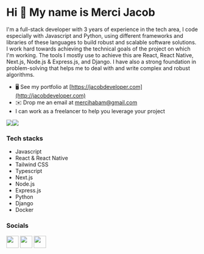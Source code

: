 Hi 👋 My name is Merci Jacob
============================

I'm a full-stack developer with 3 years of experience in the tech area, I code especially with  Javascript and Python, using different frameworks and libraries of these languages to build robust and scalable software solutions.
I work hard towards achieving the technical goals of the project on which I'm working. The tools I mostly use to achieve this are React, React Native, Next.js, Node.js & Express.js, and Django.
I have also a strong foundation in problem-solving that helps me to deal with and write complex and robust algorithms.

* 🖥️  See my portfolio at [https://jacobdeveloper.com](http://jacobdeveloper.com)
* ✉️  Drop me an email at [mercihabam@gmail.com](mailto:mercihabam@gmail.com)
* I can work as a freelancer to help you leverage your project

<a href="https://www.twitter.com/jacob1dev" target="_blank" rel="noreferrer"><img
src="https://img.shields.io/twitter/follow/jacob1dev?logo=twitter&style=for-the-badge&color=0891b2&labelColor=1c1917"
/></a><a href="https://www.github.com/jacob-js" target="_blank" rel="noreferrer"><img
src="https://img.shields.io/github/followers/jacob-js?logo=github&style=for-the-badge&color=0891b2&labelColor=1c1917" /></a>

### Tech stacks

- Javascript
- React & React Native
- Tailwind CSS
- Typescript
- Next.js
- Node.js
- Express.js
- Python
- Django
- Docker

### Socials

<p align="left"> <a href="https://discord.com/users/jacobdev#5879" target="_blank" rel="noreferrer"><img src="https://raw.githubusercontent.com/danielcranney/readme-generator/main/public/icons/socials/discord.svg" width="32" height="32" /></a> 
<a href="https://www.linkedin.com/in/merci-jacob-1b9776190" target="_blank" rel="noreferrer"><img src="https://raw.githubusercontent.com/danielcranney/readme-generator/main/public/icons/socials/linkedin.svg" width="32" height="32" /></a>
<a href="https://www.twitter.com/jacob1dev" target="_blank" rel="noreferrer"><img src="https://raw.githubusercontent.com/danielcranney/readme-generator/main/public/icons/socials/twitter.svg" width="32" height="32" /></a></p>
